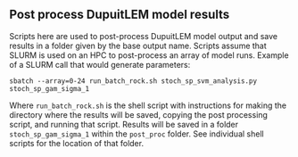 ## Post process DupuitLEM model results

Scripts here are used to post-process DupuitLEM model output and save results
in a folder given by the base output name.  Scripts assume that SLURM is
used on an HPC to post-process an array of model runs. Example of a
SLURM call that would generate parameters:

`sbatch --array=0-24 run_batch_rock.sh stoch_sp_svm_analysis.py stoch_sp_gam_sigma_1`

Where `run_batch_rock.sh` is the shell script with instructions for making
the directory where the results will be saved, copying the post processing script,
and running that script. Results will be saved in a folder `stoch_sp_gam_sigma_1`
within the `post_proc` folder. See individual shell scripts for the location
of that folder.
